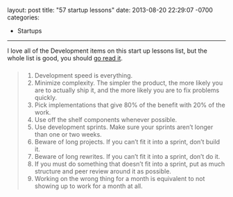 layout: post
title:  "57 startup lessons"
date:   2013-08-20 22:29:07 -0700
categories:
  - Startups
---

I love all of the Development items on this start up lessons list, but the whole list is good, you should  [go read it](http://www.defmacro.org/2013/07/23/startup-lessons.html).

 > 
 > 
 >  
 > 
 > ### 
 > 
 > 
 >  1. Development speed is everything.
 >  1. Minimize complexity. The simpler the product, the more likely you are to actually ship it, and the more likely you are to fix problems quickly.
 >  1. Pick implementations that give 80% of the benefit with 20% of the work.
 >  1. Use off the shelf components whenever possible.
 >  1. Use development sprints. Make sure your sprints aren’t longer than one or two weeks.
 >  1. Beware of long projects. If you can’t fit it into a sprint, don’t build it.
 >  1. Beware of long rewrites. If you can’t fit it into a sprint, don’t do it.
 >  1. If you must do something that doesn’t fit into a sprint, put as much structure and peer review around it as possible.
 >  1. Working on the wrong thing for a month is equivalent to not showing up to work for a month at all. 
 > 
 > 

